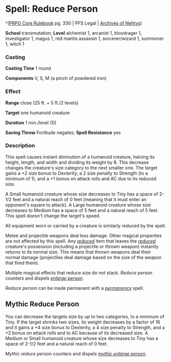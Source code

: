 # Spell: Reduce Person

^([PRPG Core Rulebook][ss-reduce-person] pg. 330 | PFS Legal | [Archives of Nehtys][sn-reduce-person])

**School** transmutation; **Level** alchemist 1, arcanist 1, bloodrager 1, investigator 1, magus 1, red mantis assassin 1, sorcerer/wizard 1, summoner 1, witch 1

### Casting

**Casting Time** 1 round  

**Components** V, S, M (a pinch of powdered iron)

### Effect

**Range** close (25 ft. + 5 ft./2 levels)  

**Target** one humanoid creature  

**Duration** 1 min./level (D)  

**Saving Throw** Fortitude negates; **Spell Resistance** yes

### Description

This spell causes instant diminution of a humanoid creature, halving its height, length, and width and dividing its weight by 8. This decrease changes the creature's size category to the next smaller one. The target gains a +2 size bonus to Dexterity, a 2 size penalty to Strength (to a minimum of 1), and a +1 bonus on attack rolls and AC due to its reduced size.  

A Small humanoid creature whose size decreases to Tiny has a space of 2-1/2 feet and a natural reach of 0 feet (meaning that it must enter an opponent's square to attack). A Large humanoid creature whose size decreases to Medium has a space of 5 feet and a natural reach of 5 feet. This spell doesn't change the target's speed.  

All equipment worn or carried by a creature is similarly reduced by the spell.  

Melee and projectile weapons deal less damage. Other magical properties are not affected by this spell. Any _[reduced]_ item that leaves the _[reduced]_ creature's possession (including a projectile or thrown weapon) instantly returns to its normal size. This means that thrown weapons deal their normal damage (projectiles deal damage based on the size of the weapon that fired them).  

Multiple magical effects that reduce size do not stack. _Reduce person_ counters and dispels _[enlarge person]_.  

_Reduce person_ can be made permanent with a _[permanency]_ spell.

## Mythic Reduce Person

You can decrease the targets size by up to two categories, to a minimum of Tiny. If the target shrinks two sizes, its weight decreases by a factor of 16 and it gains a +4 size bonus to Dexterity, a 4 size penalty to Strength, and a +2 bonus on attack rolls and to AC because of its decreased size. A Medium or Small humanoid creature whose size decreases to Tiny has a space of 2-1/2 feet and a natural reach of 0 feet.  

_Mythic reduce person_ counters and dispels _[mythic enlarge person]_.

[ss-reduce-person]: http://paizo.com/pathfinderRPG/v57
[sn-reduce-person]: http://www.archivesofnethys.com/SpellDisplay.aspx?ItemName=Reduce%20Person
[mythic enlarge person]: http://www.archivesofnethys.com/SpellDisplay.aspx?ItemName=mythic%20enlarge%20person
[permanency]: http://www.archivesofnethys.com/SpellDisplay.aspx?ItemName=permanency
[enlarge person]: http://www.archivesofnethys.com/SpellDisplay.aspx?ItemName=enlarge%20person
[reduced]: http://www.archivesofnethys.com/SpellDisplay.aspx?ItemName=reduced